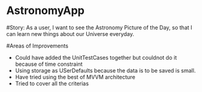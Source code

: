 # AstronomyApp

#Story:
As a user, I want to see the Astronomy Picture of the Day, so that I can learn new things about our Universe everyday.

#Areas of Improvements
- Could have added the UnitTestCases together but couldnot do it because of time constraint
- Using storage as USerDefaults because the data is to be saved is small.
- Have tried using the best of MVVM architecture
- Tried to cover all the criterias
